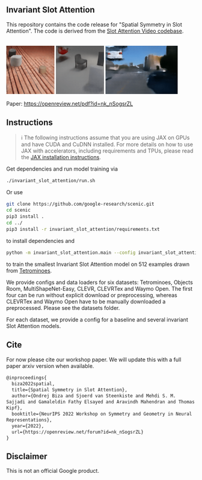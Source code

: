 ## Invariant Slot Attention

This repository contains the code release for "Spatial Symmetry in Slot Attention".
The code is derived from the [Slot Attention Video codebase](https://github.com/google-research/slot-attention-video).

<br />

<img src="shape.gif" alt="ISA animation 1" width="128"/>

<img src="chair.gif" alt="ISA animation 2" width="128"/>

<img src="car.gif" alt="ISA animation 2" width="192"/>

Paper:
https://openreview.net/pdf?id=nk_nSogsrZL

## Instructions
> ℹ️ The following instructions assume that you are using JAX on GPUs and have CUDA and CuDNN installed. For more details on how to use JAX with accelerators, including requirements and TPUs, please read the [JAX installation instructions](https://github.com/google/jax#installation).

Get dependencies and run model training via
```sh
./invariant_slot_attention/run.sh
```

Or use
```sh
git clone https://github.com/google-research/scenic.git
cd scenic
pip3 install .
cd ../
pip3 install -r invariant_slot_attention/requirements.txt
```
to install dependencies and
```sh
python -m invariant_slot_attention.main --config invariant_slot_attention/configs/tetrominoes/equiv_transl.py --workdir tmp/
```
to train the smallest Invariant Slot Attention model on 512 examples drawn from [Tetrominoes](https://github.com/deepmind/multi_object_datasets).

We provide configs and data loaders for six datasets: Tetrominoes, Objects Room,
MultiShapeNet-Easy, CLEVR, CLEVRTex and Waymo Open. The first four can be run
without explicit download or preprocessing, whereas CLEVRTex and Waymo Open
have to be manually downloaded a preprocessed. Please see the datasets folder.

For each dataset, we provide a config for a baseline and several invariant
Slot Attention models.

## Cite
For now please cite our workshop paper. We will update this with a full paper arxiv version when available.

```
@inproceedings{
  biza2022spatial,
  title={Spatial Symmetry in Slot Attention},
  author={Ondrej Biza and Sjoerd van Steenkiste and Mehdi S. M. Sajjadi and Gamaleldin Fathy Elsayed and Aravindh Mahendran and Thomas Kipf},
  booktitle={NeurIPS 2022 Workshop on Symmetry and Geometry in Neural Representations},
  year={2022},
  url={https://openreview.net/forum?id=nk_nSogsrZL}
}
```

## Disclaimer
This is not an official Google product.
